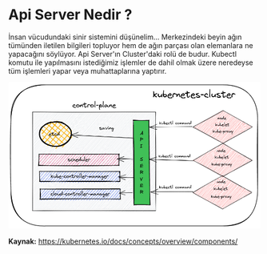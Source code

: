 
# Api Server Nedir ?

İnsan vücudundaki sinir sistemini düşünelim... Merkezindeki beyin ağın tümünden iletilen bilgileri topluyor hem de ağın parçası olan elemanlara ne yapacağını söylüyor. Api Server'ın Cluster'daki rolü de budur. Kubectl komutu ile yapılmasını istediğimiz işlemler de dahil olmak üzere neredeyse tüm işlemleri yapar veya muhattaplarına yaptırır. 

![image](https://github.com/hae-shin/kubernetes-cluster/blob/main/kubernetes-cluster.png)


**Kaynak:** https://kubernetes.io/docs/concepts/overview/components/
